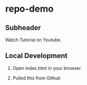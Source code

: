 # repo-demo

## Subheader 
Watch Tutorial on Youtube.
 
## Local Development 

1. Open index.html in your browser.

2. Pulled this from Github
